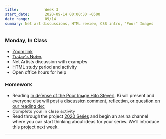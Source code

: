 ```yaml
---
title:            Week 3
start_date:       2020-09-14 00:00:00 -0500
date_range:       09/14
summary: Net art discussions, HTML review, CSS intro, "Poor" Images
---
```


### Monday, In Class

- [Zoom link](https://zoom.us/j/7047994536?pwd=RThBZ0oyWHd5M2RZcmFNQUVwUFJHUT09)
- [Today's Notes](https://paper.dropbox.com/doc/Penn-Week-3-Internet-Art-Discussion-HTML-Review--A7nXkNma_utov8mt0bmRQrVzAQ-iIk88GSHfkXHm46QuFnrl)
- Net Artists discussion with examples
- HTML study period and activity
- Open office hours for help


### Homework
- Reading [In defense of the Poor Image Hito Steyerl](https://www.e-flux.com/journal/10/61362/in-defense-of-the-poor-image/). Ki will present and everyone else will post a [discussion comment, reflection, or question on our reading doc](https://paper.dropbox.com/doc/UPenn-Art-of-Web-F20-Reading-Reflections--A63e3kvDn~Ecm0HjnEsqgxxwAQ-RLgJeYS8OrsbvUNYrsRRT)
- Complete your in class activity
- Read through the project [2020 Series](https://art20.labud.nyc/projects/image-series) and begin an are.na channel where you can start thinking about ideas for your series. We&rsquo;ll introduce this project next week.

---
